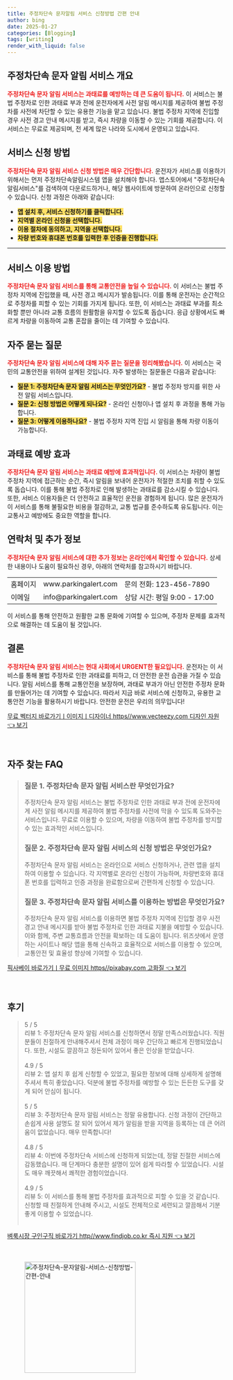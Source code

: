 ```yaml
---
title: 주정차단속 문자알림 서비스 신청방법 간편 안내
author: bing
date: 2025-01-27
categories: [Blogging]
tags: [writing]
render_with_liquid: false
---
```



<h2 id='주정차단속 문자 알림 서비스 개요'>주정차단속 문자 알림 서비스 개요</h2>

<p><b><span style="color: #ee2323;">주정차단속 문자 알림 서비스는 과태료를 예방하는 데 큰 도움이 됩니다.</span></b> 이 서비스는 불법 주정차로 인한 과태료 부과 전에 운전자에게 사전 알림 메시지를 제공하여 불법 주정차를 사전에 차단할 수 있는 유용한 기능을 맡고 있습니다. 불법 주정차 지역에 진입할 경우 사전 경고 안내 메시지를 받고, 즉시 차량을 이동할 수 있는 기회를 제공합니다. 이 서비스는 무료로 제공되며, 전 세계 많은 나라와 도시에서 운영되고 있습니다.</p>

<h2 id='서비스 신청 방법'>서비스 신청 방법</h2>

<p><b><span style="color: #ee2323;">주정차단속 문자 알림 서비스 신청 방법은 매우 간단합니다.</span></b> 운전자가 서비스를 이용하기 위해서는 먼저 주정차단속알림시스템 앱을 설치해야 합니다. 앱스토어에서 "주정차단속알림서비스"를 검색하여 다운로드하거나, 해당 웹사이트에 방문하여 온라인으로 신청할 수 있습니다. 신청 과정은 아래와 같습니다:</p>

<ul>
    <li><b><span style="background-color: #ffe066;">앱 설치 후, 서비스 신청하기를 클릭합니다.</span></b></li>
    <li><b><span style="background-color: #ffe066;">지역별 온라인 신청을 선택합니다.</span></b></li>
    <li><b><span style="background-color: #ffe066;">이용 절차에 동의하고, 지역을 선택합니다.</span></b></li>
    <li><b><span style="background-color: #ffe066;">차량 번호와 휴대폰 번호를 입력한 후 인증을 진행합니다.</span></b></li>
</ul>

<hr />

<h2 id='서비스 이용 방법'>서비스 이용 방법</h2>

<p><b><span style="color: #ee2323;">주정차단속 문자 알림 서비스를 통해 교통안전을 높일 수 있습니다.</span></b> 이 서비스는 불법 주정차 지역에 진입했을 때, 사전 경고 메시지가 발송됩니다. 이를 통해 운전자는 순간적으로 주정차를 피할 수 있는 기회를 가지게 됩니다. 또한, 이 서비스는 과태료 부과를 최소화할 뿐만 아니라 교통 흐름의 원활함을 유지할 수 있도록 돕습니다. 응급 상황에서도 빠르게 차량을 이동하여 교통 혼잡을 줄이는 데 기여할 수 있습니다.</p>

<h2 id='자주 묻는 질문'>자주 묻는 질문</h2>

<p><b><span style="color: #ee2323;">주정차단속 문자 알림 서비스에 대해 자주 묻는 질문을 정리해봤습니다.</span></b> 이 서비스는 국민의 교통안전을 위하여 설계된 것입니다. 자주 발생하는 질문들은 다음과 같습니다:</p>

<ul>
    <li><b><span style="background-color: #ffe066;">질문 1: 주정차단속 문자 알림 서비스는 무엇인가요?</span></b> - 불법 주정차 방지를 위한 사전 알림 서비스입니다.</li>
    <li><b><span style="background-color: #ffe066;">질문 2: 신청 방법은 어떻게 되나요?</span></b> - 온라인 신청이나 앱 설치 후 과정을 통해 가능합니다.</li>
    <li><b><span style="background-color: #ffe066;">질문 3: 어떻게 이용하나요?</span></b> - 불법 주정차 지역 진입 시 알림을 통해 차량 이동이 가능합니다.</li>
</ul>

<h2 id='과태료 예방 효과'>과태료 예방 효과</h2>

<p><b><span style="color: #ee2323;">주정차단속 문자 알림 서비스는 과태료 예방에 효과적입니다.</span></b> 이 서비스는 차량이 불법 주정차 지역에 접근하는 순간, 즉시 알림을 보내어 운전자가 적절한 조치를 취할 수 있도록 돕습니다. 이를 통해 불법 주정차로 인해 발생하는 과태료를 감소시킬 수 있습니다. 또한, 서비스 이용자들은 더 안전하고 효율적인 운전을 경험하게 됩니다. 많은 운전자가 이 서비스를 통해 불필요한 비용을 절감하고, 교통 법규를 준수하도록 유도됩니다. 이는 교통사고 예방에도 중요한 역할을 합니다.</p>

<h2 id='연락처 및 추가 정보'>연락처 및 추가 정보</h2>

<p><b><span style="color: #ee2323;">주정차단속 문자 알림 서비스에 대한 추가 정보는 온라인에서 확인할 수 있습니다.</span></b> 상세한 내용이나 도움이 필요하신 경우, 아래의 연락처를 참고하시기 바랍니다.</p>

<table>
    <tr>
        <td>홈페이지</td>
        <td>www.parkingalert.com</td>
        <td>문의 전화: 123-456-7890</td>
    </tr>
    <tr>
        <td>이메일</td>
        <td>info@parkingalert.com</td>
        <td>상담 시간: 평일 9:00 - 17:00</td>
    </tr>
</table>

<p>이 서비스를 통해 안전하고 원활한 교통 문화에 기여할 수 있으며, 주정차 문제를 효과적으로 해결하는 데 도움이 될 것입니다.</p>

<h2 id='결론'>결론</h2>

<p><b><span style="color: #ee2323;">주정차단속 문자 알림 서비스는 현대 사회에서 URGENT한 필요입니다.</span></b> 운전자는 이 서비스를 통해 불법 주정차로 인한 과태료를 피하고, 더 안전한 운전 습관을 가질 수 있습니다. 알림 서비스를 통해 교통안전을 보장하며, 과태료 부과가 아닌 안전한 주정차 문화를 만들어가는 데 기여할 수 있습니다. 따라서 지금 바로 서비스에 신청하고, 유용한 교통안전 기능을 활용하시기 바랍니다. 안전한 운전은 우리의 의무입니다!</p>


<p><a class="click-button" title="무료 벡터지 바로가기ㅣ이미지ㅣ디자이너 https//www.vecteezy.com 디자인 자원" href="https://blackassets.github.io/posts/%EB%AC%B4%EB%A3%8C-%EB%B2%A1%ED%84%B0%EC%A7%80-%EB%B0%94%EB%A1%9C%EA%B0%80%EA%B8%B0%E3%85%A3%EC%9D%B4%EB%AF%B8%EC%A7%80%E3%85%A3%EB%94%94%EC%9E%90%EC%9D%B4%EB%84%88-httpswww.vecteezy.com-%EB%94%94%EC%9E%90%EC%9D%B8-%EC%9E%90%EC%9B%90/" rel="dofollow">무료 벡터지 바로가기ㅣ이미지ㅣ디자이너 https//www.vecteezy.com 디자인 자원 👈 보기</a></p><br>
<h2 id='자주_찾는_FAQ'>자주 찾는 FAQ</h2>
<div itemscope="" itemtype="https://schema.org/FAQPage"> 
<blockquote> 
<div itemscope="" itemprop="mainEntity" itemtype="https://schema.org/Question"> 
<h3 itemprop="name">질문 1. 주정차단속 문자 알림 서비스란 무엇인가요?</h3> 
<div itemscope="" itemprop="acceptedAnswer" itemtype="https://schema.org/Answer"> 
<span itemprop="text"> 
<p>주정차단속 문자 알림 서비스는 불법 주정차로 인한 과태료 부과 전에 운전자에게 사전 알림 메시지를 제공하여 불법 주정차를 사전에 막을 수 있도록 도와주는 서비스입니다. 무료로 이용할 수 있으며, 차량을 이동하여 불법 주정차를 방지할 수 있는 효과적인 서비스입니다.</p> 
</span> 
</div> 
</div> 
<div itemscope="" itemprop="mainEntity" itemtype="https://schema.org/Question"> 
<h3 itemprop="name">질문 2. 주정차단속 문자 알림 서비스의 신청 방법은 무엇인가요?</h3> 
<div itemscope="" itemprop="acceptedAnswer" itemtype="https://schema.org/Answer"> 
<span itemprop="text"> 
<p>주정차단속 문자 알림 서비스는 온라인으로 서비스 신청하거나, 관련 앱을 설치하여 이용할 수 있습니다. 각 지역별로 온라인 신청이 가능하며, 차량번호와 휴대폰 번호를 입력하고 인증 과정을 완료함으로써 간편하게 신청할 수 있습니다.</p> 
</span> 
</div> 
</div> 
<div itemscope="" itemprop="mainEntity" itemtype="https://schema.org/Question"> 
<h3 itemprop="name">질문 3. 주정차단속 문자 알림 서비스를 이용하는 방법은 무엇인가요?</h3> 
<div itemscope="" itemprop="acceptedAnswer" itemtype="https://schema.org/Answer"> 
<span itemprop="text"> 
<p>주정차단속 문자 알림 서비스를 이용하면 불법 주정차 지역에 진입할 경우 사전 경고 안내 메시지를 받아 불법 주정차로 인한 과태료 지불을 예방할 수 있습니다. 이와 함께, 주변 교통흐름과 안전을 확보하는 데 도움이 됩니다. 위즈샷에서 운영하는 사이트나 해당 앱을 통해 신속하고 효율적으로 서비스를 이용할 수 있으며, 교통안전 및 효율성 향상에 기여할 수 있습니다.</p> 
</span> 
</div> 
</div> 
</blockquote> 
</div>
<p><a class="click-button" title="픽사베이 바로가기ㅣ무료 이미지 https//pixabay.com 고화질" href="https://blackassets.github.io/posts/%ED%94%BD%EC%82%AC%EB%B2%A0%EC%9D%B4-%EB%B0%94%EB%A1%9C%EA%B0%80%EA%B8%B0%E3%85%A3%EB%AC%B4%EB%A3%8C-%EC%9D%B4%EB%AF%B8%EC%A7%80-httpspixabay.com-%EA%B3%A0%ED%99%94%EC%A7%88/" rel="dofollow">픽사베이 바로가기ㅣ무료 이미지 https//pixabay.com 고화질 👈 보기</a></p><br>
<h2 id='후기'>후기</h2>
<div itemscope itemtype="https://schema.org/Product">
  <blockquote>
  <div itemprop="review" itemscope itemtype="https://schema.org/Review">
      <div itemprop="reviewRating" itemscope itemtype="https://schema.org/Rating"> <span itemprop="ratingValue">5</span> / <span itemprop="bestRating">5</span> </div>
      <span itemprop="reviewBody">리뷰 1: 주정차단속 문자 알림 서비스를 신청하면서 정말 만족스러웠습니다. 직원 분들이 친절하게 안내해주셔서 전체 과정이 매우 간단하고 빠르게 진행되었습니다. 또한, 시설도 깔끔하고 정돈되어 있어서 좋은 인상을 받았습니다.</span>
  </div>
  <br>
  <div itemprop="review" itemscope itemtype="https://schema.org/Review">
      <div itemprop="reviewRating" itemscope itemtype="https://schema.org/Rating"> <span itemprop="ratingValue">4.9</span> / <span itemprop="bestRating">5</span> </div>
      <span itemprop="reviewBody">리뷰 2: 앱 설치 후 쉽게 신청할 수 있었고, 필요한 정보에 대해 상세하게 설명해 주셔서 특히 좋았습니다. 덕분에 불법 주정차를 예방할 수 있는 든든한 도구를 갖게 되어 안심이 됩니다.</span>
  </div>
  <br>
  <div itemprop="review" itemscope itemtype="https://schema.org/Review">
      <div itemprop="reviewRating" itemscope itemtype="https://schema.org/Rating"> <span itemprop="ratingValue">5</span> / <span itemprop="bestRating">5</span> </div>
      <span itemprop="reviewBody">리뷰 3: 주정차단속 문자 알림 서비스는 정말 유용합니다. 신청 과정이 간단하고 손쉽게 사용 설명도 잘 되어 있어서 제가 알림을 받을 지역을 등록하는 데 큰 어려움이 없었습니다. 매우 만족합니다!</span>
  </div>
  <br>
  <div itemprop="review" itemscope itemtype="https://schema.org/Review">
      <div itemprop="reviewRating" itemscope itemtype="https://schema.org/Rating"> <span itemprop="ratingValue">4.8</span> / <span itemprop="bestRating">5</span> </div>
      <span itemprop="reviewBody">리뷰 4: 이번에 주정차단속 서비스에 신청하게 되었는데, 정말 친절한 서비스에 감동했습니다. 매 단계마다 충분한 설명이 있어 쉽게 따라할 수 있었습니다. 시설도 매우 깨끗해서 쾌적한 경험이었습니다.</span>
  </div>
  <br>
  <div itemprop="review" itemscope itemtype="https://schema.org/Review">
      <div itemprop="reviewRating" itemscope itemtype="https://schema.org/Rating"> <span itemprop="ratingValue">4.9</span> / <span itemprop="bestRating">5</span> </div>
      <span itemprop="reviewBody">리뷰 5: 이 서비스를 통해 불법 주정차를 효과적으로 피할 수 있을 것 같습니다. 신청할 때 친절하게 안내해 주시고, 시설도 전체적으로 세련되고 깔끔해서 기분 좋게 이용할 수 있었습니다.</span>
  </div>
  <br>
  </blockquote>
</div>
<p><a class="click-button" title="벼룩시장 구인구직 바로가기 http//www.findjob.co.kr 즉시 지원" href="https://blackassets.github.io/posts/%EB%B2%BC%EB%A3%A9%EC%8B%9C%EC%9E%A5-%EA%B5%AC%EC%9D%B8%EA%B5%AC%EC%A7%81-%EB%B0%94%EB%A1%9C%EA%B0%80%EA%B8%B0-httpwww.findjob.co.kr-%EC%A6%89%EC%8B%9C-%EC%A7%80%EC%9B%90/" rel="dofollow">벼룩시장 구인구직 바로가기 http//www.findjob.co.kr 즉시 지원 👈 보기</a></p><br>
<figure class="image"><img src="https://blackassets.github.io/assets/img/thumbnail/주정차단속-문자알림-서비스-신청방법-간편-안내.webp" alt="주정차단속-문자알림-서비스-신청방법-간편-안내" width="256" height="256"></figure>